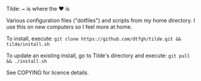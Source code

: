 Tilde: ~ is where the ♥ is

Various configuration files ("dotfiles") and scripts from my home directory. I
use this on new computers so I feel more at home.

To install, execute:
    `git clone https://github.com/dtfgh/tilde.git && tilde/install.sh`

To update an existing install, go to Tilde's directory and execute:
    `git pull && ./install.sh`


See COPYING for licence details.